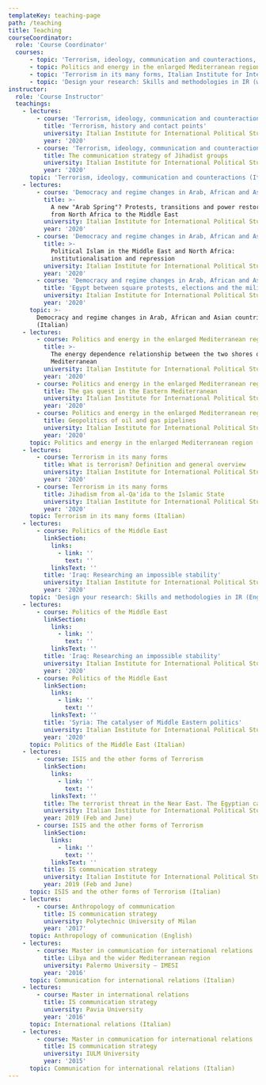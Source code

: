 ```yaml
---
templateKey: teaching-page
path: /teaching
title: Teaching
courseCoordinator:
  role: 'Course Coordinator'
  courses:
      - topic: 'Terrorism, ideology, communication and counteractions, Italian Institute for International Political Studies (ISPI), 2020 (Italian)'
      - topic: Politics and energy in the enlarged Mediterranean region, Italian Institute for International Political Studies (ISPI), 2020 (Italian)'
      - topic: 'Terrorism in its many forms, Italian Institute for International Political Studies (ISPI), 2020 (Italian)'
      - topic: 'Design your research: Skills and methodologies in IR (with Valerio Vignoli and Matteo Casiraghi), University of Milan, 2020 (English)'
instructor:
  role: 'Course Instructor'
  teachings:
    - lectures:
        - course: 'Terrorism, ideology, communication and counteractions'
          title: 'Terrorism, history and contact points'
          university: Italian Institute for International Political Studies (ISPI)
          year: '2020'
        - course: 'Terrorism, ideology, communication and counteractions'
          title: The communication strategy of Jihadist groups
          university: Italian Institute for International Political Studies (ISPI)
          year: '2020'
      topic: 'Terrorism, ideology, communication and counteractions (Italian)'
    - lectures:
        - course: 'Democracy and regime changes in Arab, African and Asian countries'
          title: >-
            A new "Arab Spring"? Protests, transitions and power restorations
            from North Africa to the Middle East
          university: Italian Institute for International Political Studies (ISPI)
          year: '2020'
        - course: 'Democracy and regime changes in Arab, African and Asian countries'
          title: >-
            Political Islam in the Middle East and North Africa:
            institutionalisation and repression
          university: Italian Institute for International Political Studies (ISPI)
          year: '2020'
        - course: 'Democracy and regime changes in Arab, African and Asian countries'
          title: 'Egypt between square protests, elections and the military'
          university: Italian Institute for International Political Studies (ISPI)
          year: '2020'
      topic: >-
        Democracy and regime changes in Arab, African and Asian countries
        (Italian)
    - lectures:
        - course: Politics and energy in the enlarged Mediterranean region
          title: >-
            The energy dependence relationship between the two shores of the
            Mediterranean
          university: Italian Institute for International Political Studies (ISPI)
          year: '2020'
        - course: Politics and energy in the enlarged Mediterranean region
          title: The gas quest in the Eastern Mediterranean
          university: Italian Institute for International Political Studies (ISPI)
          year: '2020'
        - course: Politics and energy in the enlarged Mediterranean region
          title: Geopolitics of oil and gas pipelines
          university: Italian Institute for International Political Studies (ISPI)
          year: '2020'
      topic: Politics and energy in the enlarged Mediterranean region (Italian)
    - lectures:
        - course: Terrorism in its many forms
          title: What is terrorism? Definition and general overview
          university: Italian Institute for International Political Studies (ISPI)
          year: '2020'
        - course: Terrorism in its many forms
          title: Jihadism from al-Qa'ida to the Islamic State
          university: Italian Institute for International Political Studies (ISPI)
          year: '2020'
      topic: Terrorism in its many forms (Italian)
    - lectures:
        - course: Politics of the Middle East
          linkSection:
            links:
              - link: ''
                text: ''
            linksText: ''
          title: 'Iraq: Researching an impossible stability'
          university: Italian Institute for International Political Studies (ISPI)
          year: '2020'
      topic: 'Design your research: Skills and methodologies in IR (English)'
    - lectures:
        - course: Politics of the Middle East
          linkSection:
            links:
              - link: ''
                text: ''
            linksText: ''
          title: 'Iraq: Researching an impossible stability'
          university: Italian Institute for International Political Studies (ISPI)
          year: '2020'
        - course: Politics of the Middle East
          linkSection:
            links:
              - link: ''
                text: ''
            linksText: ''
          title: 'Syria: The catalyser of Middle Eastern politics'
          university: Italian Institute for International Political Studies (ISPI)
          year: '2020'
      topic: Politics of the Middle East (Italian)
    - lectures:
        - course: ISIS and the other forms of Terrorism
          linkSection:
            links:
              - link: ''
                text: ''
            linksText: ''
          title: The terrorist threat in the Near East. The Egyptian case
          university: Italian Institute for International Political Studies (ISPI)
          year: 2019 (Feb and June)
        - course: ISIS and the other forms of Terrorism
          linkSection:
            links:
              - link: ''
                text: ''
            linksText: ''
          title: IS communication strategy
          university: Italian Institute for International Political Studies (ISPI)
          year: 2019 (Feb and June)
      topic: ISIS and the other forms of Terrorism (Italian)
    - lectures:
        - course: Anthropology of communication
          title: IS communication strategy
          university: Polytechnic University of Milan
          year: '2017'
      topic: Anthropology of communication (English)
    - lectures:
        - course: Master in communication for international relations
          title: Libya and the wider Mediterranean region
          university: Palermo University – IMESI
          year: '2016'
      topic: Communication for international relations (Italian)
    - lectures:
        - course: Master in international relations
          title: IS communication strategy
          university: Pavia University
          year: '2016'
      topic: International relations (Italian)
    - lectures:
        - course: Master in communication for international relations
          title: IS communication strategy
          university: IULM University
          year: '2015'
      topic: Communication for international relations (Italian)
---
```


